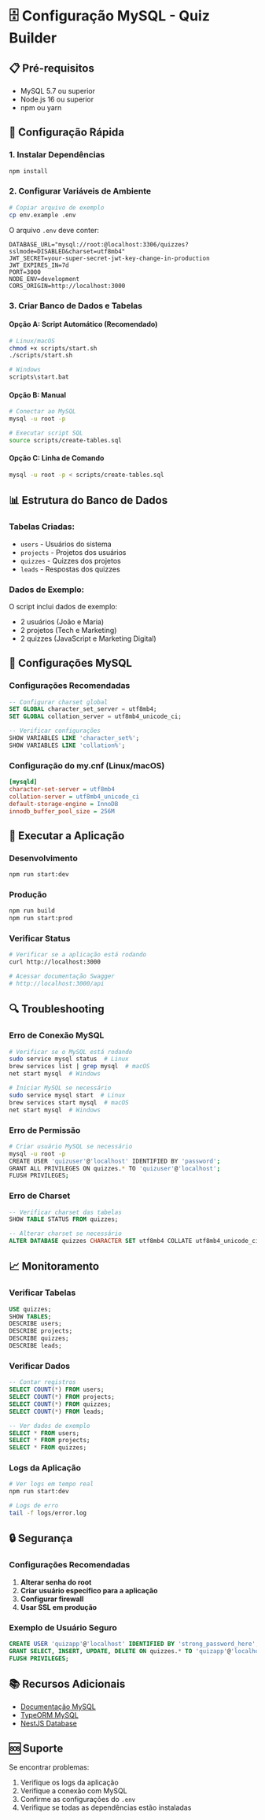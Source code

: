 # 🗄️ Configuração MySQL - Quiz Builder

## 📋 Pré-requisitos

- MySQL 5.7 ou superior
- Node.js 16 ou superior
- npm ou yarn

## 🚀 Configuração Rápida

### 1. **Instalar Dependências**
```bash
npm install
```

### 2. **Configurar Variáveis de Ambiente**
```bash
# Copiar arquivo de exemplo
cp env.example .env
```

O arquivo `.env` deve conter:
```env
DATABASE_URL="mysql://root:@localhost:3306/quizzes?sslmode=DISABLED&charset=utf8mb4"
JWT_SECRET=your-super-secret-jwt-key-change-in-production
JWT_EXPIRES_IN=7d
PORT=3000
NODE_ENV=development
CORS_ORIGIN=http://localhost:3000
```

### 3. **Criar Banco de Dados e Tabelas**

#### Opção A: Script Automático (Recomendado)
```bash
# Linux/macOS
chmod +x scripts/start.sh
./scripts/start.sh

# Windows
scripts\start.bat
```

#### Opção B: Manual
```bash
# Conectar ao MySQL
mysql -u root -p

# Executar script SQL
source scripts/create-tables.sql
```

#### Opção C: Linha de Comando
```bash
mysql -u root -p < scripts/create-tables.sql
```

## 📊 Estrutura do Banco de Dados

### Tabelas Criadas:
- `users` - Usuários do sistema
- `projects` - Projetos dos usuários
- `quizzes` - Quizzes dos projetos
- `leads` - Respostas dos quizzes

### Dados de Exemplo:
O script inclui dados de exemplo:
- 2 usuários (João e Maria)
- 2 projetos (Tech e Marketing)
- 2 quizzes (JavaScript e Marketing Digital)

## 🔧 Configurações MySQL

### Configurações Recomendadas
```sql
-- Configurar charset global
SET GLOBAL character_set_server = utf8mb4;
SET GLOBAL collation_server = utf8mb4_unicode_ci;

-- Verificar configurações
SHOW VARIABLES LIKE 'character_set%';
SHOW VARIABLES LIKE 'collation%';
```

### Configuração do my.cnf (Linux/macOS)
```ini
[mysqld]
character-set-server = utf8mb4
collation-server = utf8mb4_unicode_ci
default-storage-engine = InnoDB
innodb_buffer_pool_size = 256M
```

## 🚀 Executar a Aplicação

### Desenvolvimento
```bash
npm run start:dev
```

### Produção
```bash
npm run build
npm run start:prod
```

### Verificar Status
```bash
# Verificar se a aplicação está rodando
curl http://localhost:3000

# Acessar documentação Swagger
# http://localhost:3000/api
```

## 🔍 Troubleshooting

### Erro de Conexão MySQL
```bash
# Verificar se o MySQL está rodando
sudo service mysql status  # Linux
brew services list | grep mysql  # macOS
net start mysql  # Windows

# Iniciar MySQL se necessário
sudo service mysql start  # Linux
brew services start mysql  # macOS
net start mysql  # Windows
```

### Erro de Permissão
```bash
# Criar usuário MySQL se necessário
mysql -u root -p
CREATE USER 'quizuser'@'localhost' IDENTIFIED BY 'password';
GRANT ALL PRIVILEGES ON quizzes.* TO 'quizuser'@'localhost';
FLUSH PRIVILEGES;
```

### Erro de Charset
```sql
-- Verificar charset das tabelas
SHOW TABLE STATUS FROM quizzes;

-- Alterar charset se necessário
ALTER DATABASE quizzes CHARACTER SET utf8mb4 COLLATE utf8mb4_unicode_ci;
```

## 📈 Monitoramento

### Verificar Tabelas
```sql
USE quizzes;
SHOW TABLES;
DESCRIBE users;
DESCRIBE projects;
DESCRIBE quizzes;
DESCRIBE leads;
```

### Verificar Dados
```sql
-- Contar registros
SELECT COUNT(*) FROM users;
SELECT COUNT(*) FROM projects;
SELECT COUNT(*) FROM quizzes;
SELECT COUNT(*) FROM leads;

-- Ver dados de exemplo
SELECT * FROM users;
SELECT * FROM projects;
SELECT * FROM quizzes;
```

### Logs da Aplicação
```bash
# Ver logs em tempo real
npm run start:dev

# Logs de erro
tail -f logs/error.log
```

## 🔒 Segurança

### Configurações Recomendadas
1. **Alterar senha do root**
2. **Criar usuário específico para a aplicação**
3. **Configurar firewall**
4. **Usar SSL em produção**

### Exemplo de Usuário Seguro
```sql
CREATE USER 'quizapp'@'localhost' IDENTIFIED BY 'strong_password_here';
GRANT SELECT, INSERT, UPDATE, DELETE ON quizzes.* TO 'quizapp'@'localhost';
FLUSH PRIVILEGES;
```

## 📚 Recursos Adicionais

- [Documentação MySQL](https://dev.mysql.com/doc/)
- [TypeORM MySQL](https://typeorm.io/#/mysql)
- [NestJS Database](https://docs.nestjs.com/techniques/database)

## 🆘 Suporte

Se encontrar problemas:
1. Verifique os logs da aplicação
2. Verifique a conexão com MySQL
3. Confirme as configurações do `.env`
4. Verifique se todas as dependências estão instaladas 